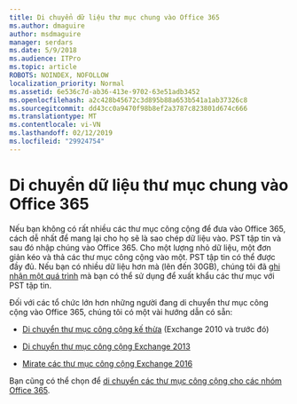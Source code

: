 ```yaml
---
title: Di chuyển dữ liệu thư mục chung vào Office 365
ms.author: dmaguire
author: msdmaguire
manager: serdars
ms.date: 5/9/2018
ms.audience: ITPro
ms.topic: article
ROBOTS: NOINDEX, NOFOLLOW
localization_priority: Normal
ms.assetid: 6e536c7d-ab36-413e-9702-63e51adb3452
ms.openlocfilehash: a2c428b45672c3d895b88a653b541a1ab37326c8
ms.sourcegitcommit: dd43cc0a9470f98b8ef2a3787c823801d674c666
ms.translationtype: MT
ms.contentlocale: vi-VN
ms.lasthandoff: 02/12/2019
ms.locfileid: "29924754"
---
```

# <a name="migrate-public-folder-data-to-office-365"></a>Di chuyển dữ liệu thư mục chung vào Office 365

Nếu bạn không có rất nhiều các thư mục công cộng để đưa vào Office 365, cách dễ nhất để mang lại cho họ sẽ là sao chép dữ liệu vào. PST tập tin và sau đó nhập chúng vào Office 365. Cho một lượng nhỏ dữ liệu, một đơn giản kéo và thả các thư mục công cộng vào một. PST tập tin có thể được đầy đủ. Nếu bạn có nhiều dữ liệu hơn mà (lên đến 30GB), chúng tôi đã [ghi nhận một quá trình](https://technet.microsoft.com/library/dn874017%28v=exchg.150%29.aspx) mà bạn có thể sử dụng để xuất khẩu các thư mục với PST tập tin. 
  
Đối với các tổ chức lớn hơn những người đang di chuyển thư mục công cộng vào Office 365, chúng tôi có một vài hướng dẫn có sẵn:
  
- [Di chuyển thư mục công cộng kế thừa](https://technet.microsoft.com/library/dn874017%28v=exchg.150%29.aspx) (Exchange 2010 và trước đó) 
    
- [Di chuyển thư mục công cộng Exchange 2013](https://technet.microsoft.com/library/mt798260%28v=exchg.150%29.aspx)
    
- [Mirate các thư mục công cộng Exchange 2016](https://technet.microsoft.com/library/mt798260%28v=exchg.160%29.aspx)
    
Bạn cũng có thể chọn để [di chuyển các thư mục công cộng cho các nhóm Office 365](https://technet.microsoft.com/library/mt843872%28v=exchg.150%29.aspx).
  

